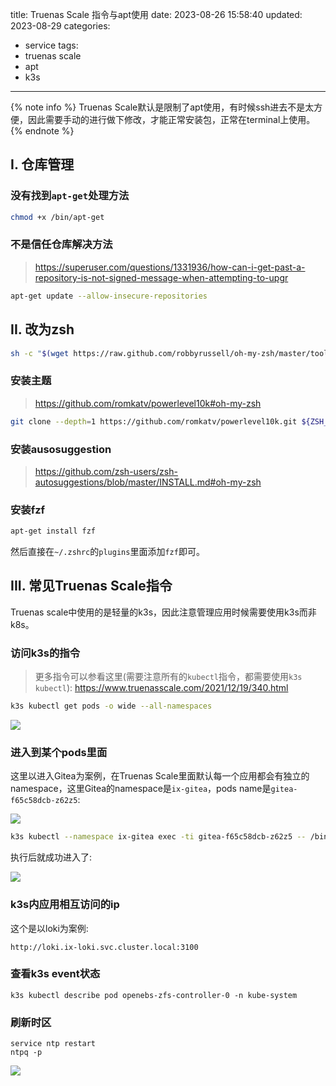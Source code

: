 title: Truenas Scale 指令与apt使用
date: 2023-08-26 15:58:40
updated: 2023-08-29
categories:
- service
tags:
- truenas scale
- apt
- k3s

---

{% note info %} Truenas Scale默认是限制了apt使用，有时候ssh进去不是太方便，因此需要手动的进行做下修改，才能正常安装包，正常在terminal上使用。 {% endnote %}

<!-- more -->
## I. 仓库管理

### 没有找到`apt-get`处理方法

```bash
chmod +x /bin/apt-get
```

### 不是信任仓库解决方法

> https://superuser.com/questions/1331936/how-can-i-get-past-a-repository-is-not-signed-message-when-attempting-to-upgr

```bash
apt-get update --allow-insecure-repositories
```

## II. 改为zsh

```bash
sh -c "$(wget https://raw.github.com/robbyrussell/oh-my-zsh/master/tools/install.sh -O -)"
```

### 安装主题

> https://github.com/romkatv/powerlevel10k#oh-my-zsh

```bash
git clone --depth=1 https://github.com/romkatv/powerlevel10k.git ${ZSH_CUSTOM:-$HOME/.oh-my-zsh/custom}/themes/powerlevel10k
```

### 安装ausosuggestion

> https://github.com/zsh-users/zsh-autosuggestions/blob/master/INSTALL.md#oh-my-zsh

### 安装fzf

```bash
apt-get install fzf
```

然后直接在`~/.zshrc`的`plugins`里面添加`fzf`即可。

## III. 常见Truenas Scale指令

Truenas scale中使用的是轻量的k3s，因此注意管理应用时候需要使用k3s而非k8s。

### 访问k3s的指令

> 更多指令可以参看这里(需要注意所有的`kubectl`指令，都需要使用`k3s kubectl`): https://www.truenasscale.com/2021/12/19/340.html

```bash
k3s kubectl get pods -o wide --all-namespaces
```

![](/img/truenas_scale_command_apt_bde7380e_0.png)

### 进入到某个pods里面

这里以进入Gitea为案例，在Truenas Scale里面默认每一个应用都会有独立的namespace，这里Gitea的namespace是`ix-gitea`，pods name是`gitea-f65c58dcb-z62z5`:

![](/img/truenas_scale_command_apt_b0eb6fb4_1.png)

```bash
k3s kubectl --namespace ix-gitea exec -ti gitea-f65c58dcb-z62z5 -- /bin/bash
```

执行后就成功进入了:

![](/img/truenas_scale_command_apt_25e7fe2e_2.png)

### k3s内应用相互访问的ip

这个是以loki为案例:

```
http://loki.ix-loki.svc.cluster.local:3100
```


### 查看k3s event状态

```
k3s kubectl describe pod openebs-zfs-controller-0 -n kube-system
```

### 刷新时区

```
service ntp restart
ntpq -p
```

![](/img/truenas_scale_command_apt_96c3132f_3.png)
